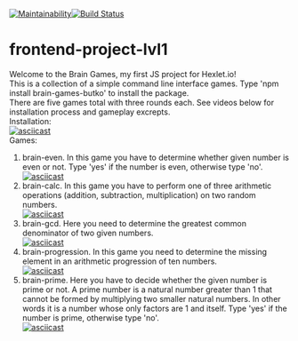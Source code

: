 [![Maintainability](https://api.codeclimate.com/v1/badges/31ebede15941945809df/maintainability)](https://codeclimate.com/github/butkovv/frontend-project-lvl1/maintainability)[![Build Status](https://travis-ci.org/butkovv/frontend-project-lvl1.svg?branch=master)](https://travis-ci.org/butkovv/frontend-project-lvl1)
# frontend-project-lvl1
Welcome to the Brain Games, my first JS project for Hexlet.io!<br>
This is a collection of a simple command line interface games. Type 'npm install brain-games-butko' to install the package.<br> There are five games total with three rounds each. See videos below for installation process and gameplay excrepts.<br> 
Installation:<br>
[![asciicast](https://asciinema.org/a/279388.svg)](https://asciinema.org/a/279388) <br>
Games:<br>
1. brain-even. In this game you have to determine whether given number is even or not. Type 'yes' if the number is even, otherwise type 'no'.<br>
[![asciicast](https://asciinema.org/a/279391.svg)](https://asciinema.org/a/279391) <br>
2. brain-calc. In this game you have to perform one of three arithmetic operations (addition, subtraction, multiplication) on two random numbers.<br>
[![asciicast](https://asciinema.org/a/279392.svg)](https://asciinema.org/a/279392) <br>
3. brain-gcd. Here you need to determine the greatest common denominator of two given numbers.<br>
[![asciicast](https://asciinema.org/a/279395.svg)](https://asciinema.org/a/279395) <br>
4. brain-progression. In this game you need to determine the missing element in an arithmetic progression of ten numbers.<br>
[![asciicast](https://asciinema.org/a/279396.svg)](https://asciinema.org/a/279396) <br>
5. brain-prime. Here you have to decide whether the given number is prime or not. A prime number is a natural number greater than 1 that cannot be formed by multiplying two smaller natural numbers. In other words it is a number whose only factors are 1 and itself. Type 'yes' if the number is prime, otherwise type 'no'.<br>
[![asciicast](https://asciinema.org/a/279405.svg)](https://asciinema.org/a/279405) <br>
